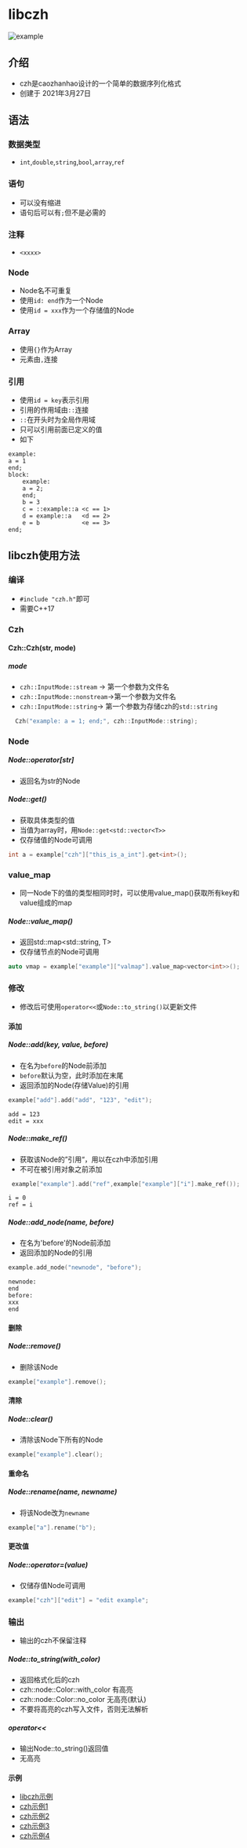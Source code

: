 # libczh
![example](examples/example.png)
## 介绍
- czh是caozhanhao设计的一个简单的数据序列化格式
- 创建于 2021年3月27日
## 语法
### 数据类型
- `int`,`double`,`string`,`bool`,`array`,`ref`

### 语句

- 可以没有缩进
- 语句后可以有`;`但不是必需的

### 注释

- `<xxxx>`

### Node

- Node名不可重复
- 使用`id: end`作为一个Node
- 使用`id = xxx`作为一个存储值的Node

### Array

- 使用`{}`作为Array
- 元素由`,`连接

### 引用

- 使用`id = key`表示引用
- 引用的作用域由`::`连接
- `::`在开头时为全局作用域
- 只可以引用前面已定义的值
- 如下

```
example:
a = 1
end;
block:
    example:
    a = 2;
    end;    
    b = 3
    c = ::example::a <c == 1>
    d = example::a   <d == 2>
    e = b            <e == 3>
end;
```

## libczh使用方法
### 编译
- `#include "czh.h"`即可
- 需要C++17

### Czh

#### Czh::Czh(str, mode)

##### mode

- `czh::InputMode::stream` -> 第一个参数为文件名
- `czh::InputMode::nonstream`->第一个参数为文件名
- `czh::InputMode::string`-> 第一个参数为存储czh的`std::string`

```c++
  Czh("example: a = 1; end;", czh::InputMode::string);
```

### Node

##### Node::operator[str]

- 返回名为str的Node

##### Node::get<T>()

- 获取具体类型的值
- 当值为array时，用`Node::get<std::vector<T>>`
- 仅存储值的Node可调用

```c++
int a = example["czh"]["this_is_a_int"].get<int>();
```

### value_map

- 同一Node下的值的类型相同时时，可以使用value_map()获取所有key和value组成的map

##### Node::value_map<T>()
- 返回std::map<std::string, T>
- 仅存储节点的Node可调用
```c++
auto vmap = example["example"]["valmap"].value_map<vector<int>>();
```
### 修改

- 修改后可使用`operator<<`或`Node::to_string()`以更新文件
#### 添加
##### Node::add(key, value, before)

- 在名为`before`的Node前添加
- `before`默认为空，此时添加在末尾
- 返回添加的Node(存储Value)的引用
```c++
example["add"].add("add", "123", "edit");
```
```
add = 123
edit = xxx
```
##### Node::make_ref()

- 获取该Node的”引用“，用以在czh中添加引用
- 不可在被引用对象之前添加
```c++
 example["example"].add("ref",example["example"]["i"].make_ref());
```
```
i = 0
ref = i
```
##### Node::add_node(name, before)
- 在名为'before'的Node前添加
- 返回添加的Node的引用
```c++
example.add_node("newnode", "before");
```
```
newnode:
end
before:
xxx
end
```
#### 删除
##### Node::remove()
- 删除该Node
```c++
example["example"].remove();
```
#### 清除
##### Node::clear()
- 清除该Node下所有的Node
```c++
example["example"].clear();
```
#### 重命名
##### Node::rename(name, newname)

- 将该Node改为`newname`
```c++
example["a"].rename("b");
```
#### 更改值
##### Node::operator=(value)
- 仅储存值Node可调用
```c++
example["czh"]["edit"] = "edit example";
```
### 输出
- 输出的czh不保留注释
##### Node::to_string(with_color)
- 返回格式化后的czh
- czh::node::Color::with_color 有高亮
- czh::node::Color::no_color 无高亮(默认)
- 不要将高亮的czh写入文件，否则无法解析
##### operator<<
- 输出Node::to_string()返回值
- 无高亮
#### 示例

- [libczh示例](https://gitee.com/cmvy2020/libczh/blob/master/examples/cpp/example.cpp)
- [czh示例1](https://gitee.com/cmvy2020/libczh/blob/master/examples/czh/example.czh)
- [czh示例2](https://gitee.com/cmvy2020/libczh/blob/master/examples/czh/czh.czh)
- [czh示例3](https://gitee.com/cmvy2020/libczh/blob/master/examples/czh/onelinetest.czh)
- [czh示例4](https://gitee.com/cmvy2020/wxserver/blob/main/config.czh)